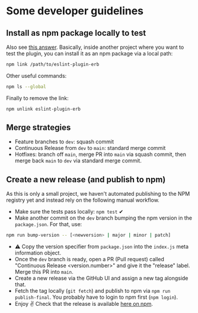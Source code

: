 # Some developer guidelines

## Install as npm package locally to test

Also see [this answer](https://stackoverflow.com/a/28392481/9655481). Basically, inside another project where you want to test the plugin, you can install it as an npm package via a local path:

```bash
npm link /path/to/eslint-plugin-erb
```

Other useful commands:

```bash
npm ls --global
```

Finally to remove the link:

```bash
npm unlink eslint-plugin-erb
```

## Merge strategies

- Feature branches to `dev`: squash commit
- Continuous Release from `dev` to `main`: standard merge commit
- Hotfixes: branch off `main`, merge PR into `main` via squash commit, then merge back `main` to `dev` via standard merge commit.

## Create a new release (and publish to npm)

As this is only a small project, we haven't automated publishing to the NPM registry yet and instead rely on the following manual workflow.

- Make sure the tests pass locally: `npm test` ✔
- Make another commit on the `dev` branch bumping the npm version in the `package.json`. For that, use:

```sh
npm run bump-version -- [<newversion> | major | minor | patch]
```

- ⚠ Copy the version specifier from `package.json` into the `index.js` meta information object.
- Once the `dev` branch is ready, open a PR (Pull request) called "Continuous Release <version.number>" and give it the "release" label. Merge this PR into `main`.
- Create a new release via the GitHub UI and assign a new tag alongside that.
- Fetch the tag locally (`git fetch`) and publish to npm via `npm run publish-final`. You probably have to login to npm first (`npm login`).
- Enjoy ✌ Check that the release is available [here on npm](https://www.npmjs.com/package/eslint-plugin-erb).
